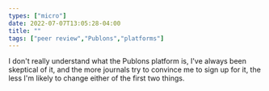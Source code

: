 ```yaml
---
types: ["micro"]
date: 2022-07-07T13:05:28-04:00
title: ""
tags: ["peer review","Publons","platforms"]
---
```

I don't really understand what the Publons platform is, I've always been skeptical of it, and the more journals try to convince me to sign up for it, the less I'm likely to change either of the first two things.
